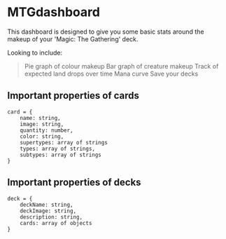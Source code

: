 # MTGdashboard

This dashboard is designed to give you some basic stats around the makeup of your 'Magic: The Gathering' deck.

Looking to include: 
> Pie graph of colour makeup
> Bar graph of creature makeup
> Track of expected land drops over time
> Mana curve
> Save your decks

## Important properties of cards
```
card = {
    name: string,
    image: string,
    quantity: number,
    color: string,
    supertypes: array of strings
    types: array of strings,
    subtypes: array of strings
}
```

## Important properties of decks
```
deck = {
    deckName: string,
    deckImage: string,
    description: string,
    cards: array of objects
}
```

